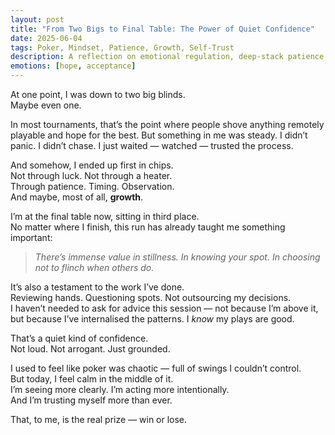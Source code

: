 ```yaml
---
layout: post
title: "From Two Bigs to Final Table: The Power of Quiet Confidence"
date: 2025-06-04
tags: Poker, Mindset, Patience, Growth, Self-Trust
description: A reflection on emotional regulation, deep-stack patience, and how trusting the process helped me turn a near-elimination into a final table run.
emotions: [hope, acceptance]
---
```


At one point, I was down to two big blinds.  
Maybe even one.

In most tournaments, that’s the point where people shove anything remotely playable and hope for the best. But something in me was steady. I didn’t panic. I didn’t chase. I just waited — watched — trusted the process.

And somehow, I ended up first in chips.  
Not through luck. Not through a heater.  
Through patience. Timing. Observation.  
And maybe, most of all, **growth**.

I’m at the final table now, sitting in third place.  
No matter where I finish, this run has already taught me something important:  
> *There’s immense value in stillness. In knowing your spot. In choosing not to flinch when others do.*

It’s also a testament to the work I’ve done.  
Reviewing hands. Questioning spots. Not outsourcing my decisions.  
I haven’t needed to ask for advice this session — not because I’m above it, but because I’ve internalised the patterns. I *know* my plays are good.

That’s a quiet kind of confidence.  
Not loud. Not arrogant. Just grounded.

I used to feel like poker was chaotic — full of swings I couldn’t control.  
But today, I feel calm in the middle of it.  
I’m seeing more clearly. I’m acting more intentionally.  
And I’m trusting myself more than ever.

That, to me, is the real prize — win or lose.
